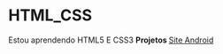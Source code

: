 # HTML_CSS
 Estou aprendendo HTML5 E CSS3
<strong> Projetos </strong>
<a href="https://alvarogabriellimaramos.github.io/HTML_CSS/projetos/android/index.html"> Site Android </a>

